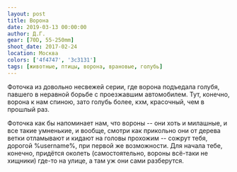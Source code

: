 ```yaml
---
layout: post
title: Ворона
date: 2019-03-13 00:00:00
author: Д.Г.
gear: [70D, 55-250mm]
shoot_date: 2017-02-24
location: Москва
colors: ['4f4747', '3c3131']
tags: [животные, птицы, ворона, врановые, голубь]
---
```

Фоточка из довольно несвежей серии, где ворона подъедала голубя, павшего в неравной борьбе с проезжавшим автомобилем. Тут, конечно, ворона к нам спиною, зато голубь более, кхм, красочный, чем в прошлый раз.

Фоточка как бы напоминает нам, что вороны -- они хоть и милашные, и все такие умненькие, и вообще, смотри как прикольно они от дерева ветки отламывают и кидают на головы прохожим -- сожрут тебя, дорогой %username%, при первой же возможности. Для начала тебе, конечно, придётся околеть (самостоятельно, вороны всё-таки не хищники) где-то на улице, а там уж они сами разберутся.

